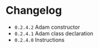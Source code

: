 # Changelog

- ``0.2.4.2`` Adam constructor
- ``0.2.4.1`` Adam class declaration
- ``0.2.4.0`` Instructions